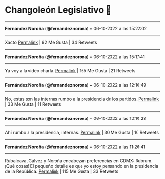# Changoleón Legislativo 🙈
*****
**Fernández Noroña** (**@fernandeznorona**) • 06-10-2022 a las 15:22:02
*****
Xacto
[Permalink](https://twitter.com/fernandeznorona/status/1578163703928655872) | 92 Me Gusta | 34 Retweets
*****
**Fernández Noroña** (**@fernandeznorona**) • 06-10-2022 a las 15:17:41
*****
Ya voy a la video charla.
[Permalink](https://twitter.com/fernandeznorona/status/1578162610389647360) | 165 Me Gusta | 21 Retweets
*****
**Fernández Noroña** (**@fernandeznorona**) • 06-10-2022 a las 12:10:49
*****
No, estas son las internas rumbo a la presidencia de los partidos.
[Permalink](https://twitter.com/fernandeznorona/status/1578115580774809603) | 33 Me Gusta | 11 Retweets
*****
**Fernández Noroña** (**@fernandeznorona**) • 06-10-2022 a las 12:10:28
*****
Ahí rumbo a la presidencia, internas.
[Permalink](https://twitter.com/fernandeznorona/status/1578115494313447426) | 30 Me Gusta | 10 Retweets
*****
**Fernández Noroña** (**@fernandeznorona**) • 06-10-2022 a las 11:26:41
*****
Rubalcava, Gálvez y Noroña encabezan preferencias en CDMX: Rubrum. ¡Qué cosas! El pequeño detalle es que yo estoy pensando en la presidencia de la República.
[Permalink](https://twitter.com/fernandeznorona/status/1578104475964690432) | 115 Me Gusta | 33 Retweets